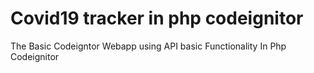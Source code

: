 # Covid19 tracker in php codeignitor
 The Basic Codeigntor Webapp using API
basic Functionality 
In Php Codeignitor
